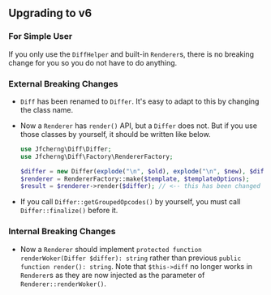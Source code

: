 ## Upgrading to v6


### For Simple User

If you only use the `DiffHelper` and built-in `Renderer`s,
there is no breaking change for you so you do not have to do anything.


### External Breaking Changes

- `Diff` has been renamed to `Differ`.
  It's easy to adapt to this by changing the class name.

- Now a `Renderer` has `render()` API, but a `Differ` does not.
  But if you use those classes by yourself, it should be written like below.

  ```php
  use Jfcherng\Diff\Differ;
  use Jfcherng\Diff\Factory\RendererFactory;
  
  $differ = new Differ(explode("\n", $old), explode("\n", $new), $diffOptions);
  $renderer = RendererFactory::make($template, $templateOptions);
  $result = $renderer->render($differ); // <-- this has been changed
  ```
  
- If you call `Differ::getGroupedOpcodes()` by yourself,
  you must call `Differ::finalize()` before it.


### Internal Breaking Changes

- Now a `Renderer` should implement `protected function renderWoker(Differ $differ): string`
  rather than previous `public function render(): string`. Note that `$this->diff` no longer
  works in `Renderer`s as they are now injected as the parameter of `Renderer::renderWoker()`.
